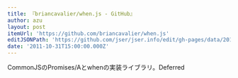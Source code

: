 ```yaml
---
title: 『briancavalier/when.js - GitHub』
author: azu
layout: post
itemUrl: 'https://github.com/briancavalier/when.js'
editJSONPath: 'https://github.com/jser/jser.info/edit/gh-pages/data/2011/10/index.json'
date: '2011-10-31T15:00:00.000Z'
---
```

CommonJSのPromises/Aとwhenの実装ライブラリ。Deferred
